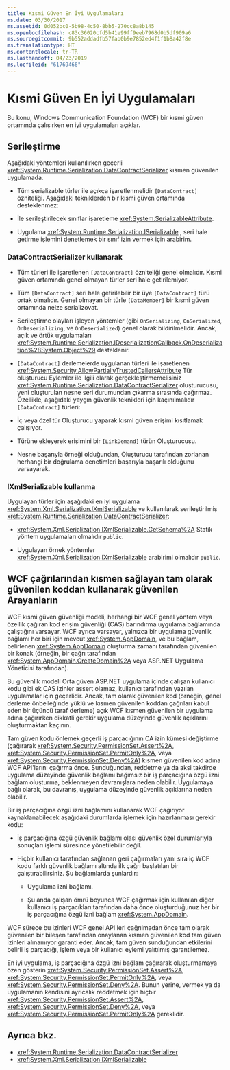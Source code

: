 ```yaml
---
title: Kısmi Güven En İyi Uygulamaları
ms.date: 03/30/2017
ms.assetid: 0d052bc0-5b98-4c50-8bb5-270cc8a8b145
ms.openlocfilehash: c83c36020cfd5b41e99ff9eeb7968d0b5df909a6
ms.sourcegitcommit: 9b552addadfb57fab0b9e7852ed4f1f1b8a42f8e
ms.translationtype: HT
ms.contentlocale: tr-TR
ms.lasthandoff: 04/23/2019
ms.locfileid: "61769466"
---
```

# <a name="partial-trust-best-practices"></a>Kısmi Güven En İyi Uygulamaları
Bu konu, Windows Communication Foundation (WCF) bir kısmi güven ortamında çalışırken en iyi uygulamaları açıklar.  
  
## <a name="serialization"></a>Serileştirme  
 Aşağıdaki yöntemleri kullanılırken geçerli <xref:System.Runtime.Serialization.DataContractSerializer> kısmen güvenilen uygulamada.  
  
- Tüm serializable türler ile açıkça işaretlenmelidir `[DataContract]` özniteliği. Aşağıdaki tekniklerden bir kısmi güven ortamında desteklenmez:  
  
- İle serileştirilecek sınıflar işaretleme <xref:System.SerializableAttribute>.  
  
- Uygulama <xref:System.Runtime.Serialization.ISerializable> , seri hale getirme işlemini denetlemek bir sınıf izin vermek için arabirim.  
  
### <a name="using-datacontractserializer"></a>DataContractSerializer kullanarak  
  
- Tüm türleri ile işaretlenen `[DataContract]` özniteliği genel olmalıdır. Kısmi güven ortamında genel olmayan türler seri hale getirilemiyor.  
  
- Tüm `[DataContract]` seri hale getirilebilir bir üye `[DataContract]` türü ortak olmalıdır. Genel olmayan bir türle `[DataMember]` bir kısmi güven ortamında nelze serializovat.  
  
- Serileştirme olayları işleyen yöntemler (gibi `OnSerializing`, `OnSerialized`, `OnDeserializing`, ve `OnDeserialized`) genel olarak bildirilmelidir. Ancak, açık ve örtük uygulamaları <xref:System.Runtime.Serialization.IDeserializationCallback.OnDeserialization%28System.Object%29> desteklenir.  
  
- `[DataContract]` derlemelerde uygulanan türleri ile işaretlenen <xref:System.Security.AllowPartiallyTrustedCallersAttribute> Tür oluşturucu Eylemler ile ilgili olarak gerçekleştirmemelisiniz <xref:System.Runtime.Serialization.DataContractSerializer> oluşturucusu, yeni oluşturulan nesne seri durumundan çıkarma sırasında çağırmaz. Özellikle, aşağıdaki yaygın güvenlik teknikleri için kaçınılmalıdır `[DataContract]` türleri:  
  
- İç veya özel tür Oluşturucu yaparak kısmi güven erişimi kısıtlamak çalışıyor.  
  
- Türüne ekleyerek erişimini bir `[LinkDemand]` türün Oluşturucusu.  
  
- Nesne başarıyla örneği olduğundan, Oluşturucu tarafından zorlanan herhangi bir doğrulama denetimleri başarıyla başarılı olduğunu varsayarak.  
  
### <a name="using-ixmlserializable"></a>IXmlSerializable kullanma  
 Uygulayan türler için aşağıdaki en iyi uygulama <xref:System.Xml.Serialization.IXmlSerializable> ve kullanılarak serileştirilmiş <xref:System.Runtime.Serialization.DataContractSerializer>:  
  
- <xref:System.Xml.Serialization.IXmlSerializable.GetSchema%2A> Statik yöntem uygulamaları olmalıdır `public`.  
  
- Uygulayan örnek yöntemler <xref:System.Xml.Serialization.IXmlSerializable> arabirimi olmalıdır `public`.  
  
## <a name="using-wcf-from-fully-trusted-platform-code-that-allows-calls-from-partially-trusted-callers"></a>WCF çağrılarından kısmen sağlayan tam olarak güvenilen koddan kullanarak güvenilen Arayanların  
 WCF kısmi güven güvenliği modeli, herhangi bir WCF genel yöntem veya özellik çağıran kod erişim güvenliği (CAS) barındırma uygulama bağlamında çalıştığını varsayar. WCF ayrıca varsayar, yalnızca bir uygulama güvenlik bağlamı her biri için mevcut <xref:System.AppDomain>, ve bu bağlam, belirlenen <xref:System.AppDomain> oluşturma zamanı tarafından güvenilen bir konak (örneğin, bir çağrı tarafından <xref:System.AppDomain.CreateDomain%2A> veya ASP.NET Uygulama Yöneticisi tarafından).  
  
 Bu güvenlik modeli Orta güven ASP.NET uygulama içinde çalışan kullanıcı kodu gibi ek CAS izinler assert olamaz, kullanıcı tarafından yazılan uygulamalar için geçerlidir. Ancak, tam olarak güvenilen kod (örneğin, genel derleme önbelleğinde yüklü ve kısmen güvenilen koddan çağrıları kabul eden bir üçüncü taraf derleme) açık WCF kısmen güvenilen bir uygulama adına çağırırken dikkatli gerekir uygulama düzeyinde güvenlik açıklarını oluşturmaktan kaçının.  
  
 Tam güven kodu önlemek geçerli iş parçacığının CA izin kümesi değiştirme (çağırarak <xref:System.Security.PermissionSet.Assert%2A>, <xref:System.Security.PermissionSet.PermitOnly%2A>, veya <xref:System.Security.PermissionSet.Deny%2A>) kısmen güvenilen kod adına WCF API'larını çağırma önce. Sunduğundan, reddetme ya da aksi takdirde uygulama düzeyinde güvenlik bağlamı bağımsız bir iş parçacığına özgü izni bağlam oluşturma, beklenmeyen davranışlara neden olabilir. Uygulamaya bağlı olarak, bu davranış, uygulama düzeyinde güvenlik açıklarına neden olabilir.  
  
 Bir iş parçacığına özgü izni bağlamını kullanarak WCF çağırıyor kaynaklanabilecek aşağıdaki durumlarda işlemek için hazırlanması gerekir kodu:  
  
- İş parçacığına özgü güvenlik bağlamı olası güvenlik özel durumlarıyla sonuçları işlemi süresince yönetilebilir değil.  
  
- Hiçbir kullanıcı tarafından sağlanan geri çağırmaları yanı sıra iç WCF kodu farklı güvenlik bağlamı altında ilk çağrı başlatılan bir çalıştırabilirsiniz. Şu bağlamlarda şunlardır:  
  
    - Uygulama izni bağlamı.  
  
    - Şu anda çalışan ömrü boyunca WCF çağırmak için kullanılan diğer kullanıcı iş parçacıkları tarafından daha önce oluşturduğunuz her bir iş parçacığına özgü izni bağlam <xref:System.AppDomain>.  
  
 WCF sürece bu izinleri WCF genel API'leri çağrılmadan önce tam olarak güvenilen bir bileşen tarafından onaylanan kısmen güvenilen kod tam güven izinleri alınamıyor garanti eder. Ancak, tam güven sunduğundan etkilerini belirli iş parçacığı, işlem veya bir kullanıcı eylemi yalıtılmış garantilemez.  
  
 En iyi uygulama, iş parçacığına özgü izni bağlam çağırarak oluşturmamaya özen gösterin <xref:System.Security.PermissionSet.Assert%2A>, <xref:System.Security.PermissionSet.PermitOnly%2A>, veya <xref:System.Security.PermissionSet.Deny%2A>. Bunun yerine, vermek ya da uygulamanın kendisini ayrıcalık reddetmek için hiçbir <xref:System.Security.PermissionSet.Assert%2A>, <xref:System.Security.PermissionSet.Deny%2A>, veya <xref:System.Security.PermissionSet.PermitOnly%2A> gereklidir.  
  
## <a name="see-also"></a>Ayrıca bkz.

- <xref:System.Runtime.Serialization.DataContractSerializer>
- <xref:System.Xml.Serialization.IXmlSerializable>
